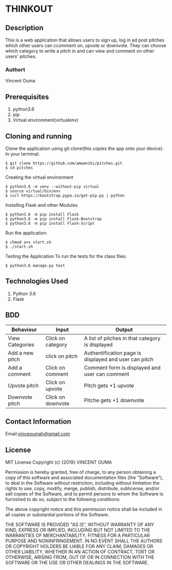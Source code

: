 # THINKOUT

## Description
This is a web application that allows users to sign up, log in ad post pitches which other users can ccomment on, upvote or downvote. They can choose which category to write a pitch in and can view and comment on other users' pitches.

### Authort
Vincent Ouma

## Prerequisites
1. python3.6
2. pip
3. Virtual environment(virtualenv)

## Cloning and running
Clone the application using git clone(this copies the app onto your device). In your terminal:

    $ git clone https://github.com/amwaniki/pitches.git
    $ cd pitches
    
Creating the virtual environment

    $ python3.6 -m venv --without-pip virtual
    $ source virtual/bin/env
    $ curl https://bootstrap.pypa.io/get-pip.py | python
    
Installing Flask and other Modules

    $ python3.6 -m pip install Flask
    $ python3.6 -m pip install Flask-Bootstrap
    $ python3.6 -m pip install Flask-Script
    
Run the application:

    $ chmod a+x start.sh
    $ ./start.sh
    
Testing the Application
To run the tests for the class files:

    $ python3.6 manage.py test
    
## Technologies Used
1. Python 3.6
2. Flask

## BDD
|Behaviour	             | Input	                         | Output                                                |
|------------------------|---------------------------------|-------------------------------------------------------|
|View Categories	       | Click on category               | A list of pitches in that category is displayed       |
|Add a new pitch         | click on pitch                  | Authentification page is displayed and user can pitch |
|Add a comment           | Click on comment                | Comment form is displayed and user can comment        |
|Upvote pitch            | Click on upvote                 | Pitch gets +1 upvote                                  |
|Downvote pitch          | Click on downvote               | Pitche gets +1 downvote                               |

## Contact Information

Email:vinceoumah@gmail.com


## License
MIT License Copyright (c) {2019} VINCENT OUMA

Permission is hereby granted, free of charge, to any person obtaining a copy of this software and associated documentation files (the "Software"), to deal in the Software without restriction, including without limitation the rights to use, copy, modify, merge, publish, distribute, sublicense, and/or sell copies of the Software, and to permit persons to whom the Software is furnished to do so, subject to the following conditions:

The above copyright notice and this permission notice shall be included in all copies or substantial portions of the Software.

THE SOFTWARE IS PROVIDED "AS IS", WITHOUT WARRANTY OF ANY KIND, EXPRESS OR IMPLIED, INCLUDING BUT NOT LIMITED TO THE WARRANTIES OF MERCHANTABILITY, FITNESS FOR A PARTICULAR PURPOSE AND NONINFRINGEMENT. IN NO EVENT SHALL THE AUTHORS OR COPYRIGHT HOLDERS BE LIABLE FOR ANY CLAIM, DAMAGES OR OTHER LIABILITY, WHETHER IN AN ACTION OF CONTRACT, TORT OR OTHERWISE, ARISING FROM, OUT OF OR IN CONNECTION WITH THE SOFTWARE OR THE USE OR OTHER DEALINGS IN THE SOFTWARE.
